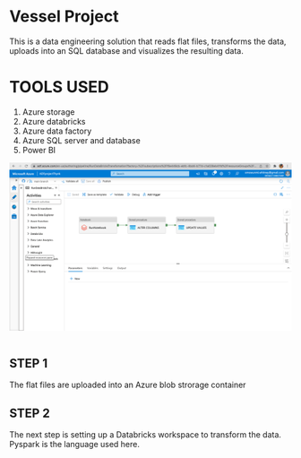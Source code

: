 # Vessel Project

This is a data engineering solution that reads flat files, transforms the data, uploads into an SQL database and visualizes the resulting data.

# TOOLS USED
1. Azure storage
2. Azure databricks
3. Azure data factory
4. Azure SQL server and database
5. Power BI



![alt text](https://github.com/adeniranwumi/vessel_project/blob/main/Data_factory_pipeline.png)
```

```



  ## STEP 1
  
  The flat files are uploaded into an Azure blob strorage container
  
  
  ## STEP 2
  
  The next step is setting up a Databricks workspace to transform the data. Pyspark is the language used here. 
  
  
